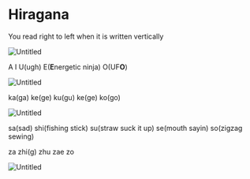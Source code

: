 # Hiragana

You read right to left when it is written vertically 

![Untitled](Hiragana%2015987023381343ef9822c1b3b541fa78/Untitled.png)

A I U(ugh) E(**E**nergetic ninja) O(UF**O**)

![Untitled](Hiragana%2015987023381343ef9822c1b3b541fa78/Untitled%201.png)

ka(ga) ke(ge) ku(gu) ke(ge) ko(go)

![Untitled](Hiragana%2015987023381343ef9822c1b3b541fa78/Untitled%202.png)

 sa(sad) shi(fishing stick) su(straw suck it up) se(mouth sayin) so(zigzag sewing)

za zhi(g) zhu zae zo

![Untitled](Hiragana%2015987023381343ef9822c1b3b541fa78/Untitled%203.png)